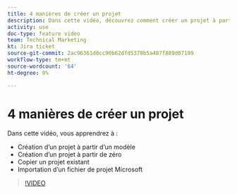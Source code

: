 ```yaml
---
title: 4 manières de créer un projet
description: Dans cette vidéo, découvrez comment créer un projet à partir d’un modèle, créer un projet à partir de zéro, copier un projet existant, importer un fichier de projet Microsoft
activity: use
doc-type: feature video
team: Technical Marketing
kt: Jira ticket
source-git-commit: 2ac96361d0cc90b62dfd5378b5a487f889d07199
workflow-type: tm+mt
source-wordcount: '64'
ht-degree: 0%

---
```


# 4 manières de créer un projet

Dans cette vidéo, vous apprendrez à :

* Création d’un projet à partir d’un modèle
* Création d’un projet à partir de zéro
* Copier un projet existant
* Importation d’un fichier de projet Microsoft

>[!VIDEO](https://video.tv.adobe.com/v/335084/?quality=12)